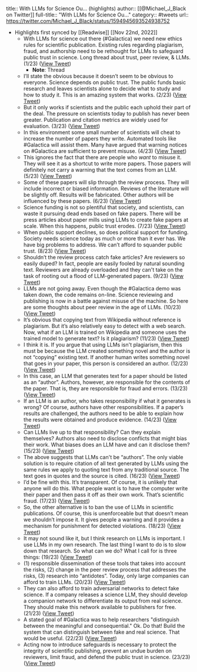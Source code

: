 title:: With LLMs for Science Ou... (highlights)
author:: [[@Michael_J_Black on Twitter]]
full-title:: "With LLMs for Science Ou..."
category:: #tweets
url:: https://twitter.com/Michael_J_Black/status/1594945693524938752

- Highlights first synced by [[Readwise]] [[Nov 22nd, 2022]]
	- With LLMs for science out there (#Galactica) we need new ethics rules for scientific publication. Existing rules regarding plagiarism, fraud, and authorship need to be rethought for LLMs to safeguard public trust in science. Long thread about trust, peer review, & LLMs. (1/23) ([View Tweet](https://twitter.com/Michael_J_Black/status/1594945693524938752))
		- **Note**: Thread
	- I’ll state the obvious because it doesn’t seem to be obvious to everyone. Science depends on public trust. The public funds basic research and leaves scientists alone to decide what to study and how to study it. This is an amazing system that works. (2/23) ([View Tweet](https://twitter.com/Michael_J_Black/status/1594945695504646145))
	- But it only works if scientists and the public each uphold their part of the deal. The pressure on scientists today to publish has never been greater. Publication and citation metrics are widely used for evaluation. (3/23) ([View Tweet](https://twitter.com/Michael_J_Black/status/1594945697572618240))
	- In this environment some small number of scientists will cheat to increase the number of papers they write. Automated tools like #Galactica will assist them. Many have argued that warning notices on #Galactica are sufficient to prevent misuse. (4/23) ([View Tweet](https://twitter.com/Michael_J_Black/status/1594945699627646976))
	- This ignores the fact that there are people who *want* to misuse it. They will see it as a shortcut to write more papers. Those papers will definitely not carry a warning that the text comes from an LLM. (5/23) ([View Tweet](https://twitter.com/Michael_J_Black/status/1594945701930479616))
	- Some of these papers will slip through the review process. They will include incorrect or biased information. Reviews of the literature will be slightly off. Results will be fabricated. Other authors will be influenced by these papers. (6/23) ([View Tweet](https://twitter.com/Michael_J_Black/status/1594945703914180609))
	- Science funding is not so plentiful that society, and scientists, can waste it pursuing dead ends based on fake papers. There will be press articles about paper mills using LLMs to create fake papers at scale. When this happens, public trust erodes. (7/23) ([View Tweet](https://twitter.com/Michael_J_Black/status/1594945705721974785))
	- When public support declines, so does political support for funding. Society needs science today as much or more than it ever has. We have big problems to address. We can’t afford to squander public trust. (8/23) ([View Tweet](https://twitter.com/Michael_J_Black/status/1594945707903160320))
	- Shouldn’t the review process catch fake articles? Are reviewers so easily duped? In fact, people are easily fooled by natural sounding text. Reviewers are already overloaded and they can't take on the task of rooting out a flood of LLM-generated papers. (9/23) ([View Tweet](https://twitter.com/Michael_J_Black/status/1594945709941325824))
	- LLMs are not going away. Even though the #Galactica demo was taken down, the code remains on-line. Science reviewing and publishing is now in a battle against misuse of the machine. So here are some thoughts about peer review in the age of LLMs. (10/23) ([View Tweet](https://twitter.com/Michael_J_Black/status/1594945712231710720))
	- It’s obvious that copying text from Wikipedia without reference is plagiarism. But it’s also relatively easy to detect with a web search. Now, what if an LLM is trained on Wikipedia and someone uses the trained model to generate text? Is it plagiarism? (11/23) ([View Tweet](https://twitter.com/Michael_J_Black/status/1594945714391748609))
	- I think it is. If you argue that using LLMs isn't plagiarism, then this must be because the LLM created something novel and the author is not “copying” existing text. If another human writes something novel that goes in your paper, this person is considered an author. (12/23) ([View Tweet](https://twitter.com/Michael_J_Black/status/1594945716291502082))
	- In this case, an LLM that generates text for a paper should be listed as an “author”. Authors, however, are responsible for the contents of the paper. That is, they are responsible for fraud and errors. (13/23) ([View Tweet](https://twitter.com/Michael_J_Black/status/1594945718485123073))
	- If an LLM is an author, who takes responsibility if what it generates is wrong? Of course, authors have other responsibilities. If a paper’s results are challenged, the authors need to be able to explain how the results were obtained and produce evidence. (14/23) ([View Tweet](https://twitter.com/Michael_J_Black/status/1594945720297168896))
	- Can LLMs live up to that responsibility? Can they explain themselves? Authors also need to disclose conflicts that might bias their work. What biases does an LLM have and can it disclose them? (15/23) ([View Tweet](https://twitter.com/Michael_J_Black/status/1594945722167730181))
	- The above suggests that LLMs can't be “authors”. The only viable solution is to require citation of all text generated by LLMs using the same rules we apply to quoting text from any traditional source.  The text goes in quotes and the source is cited. (16/23) ([View Tweet](https://twitter.com/Michael_J_Black/status/1594945724118355968))
	- I’d be fine with this. It’s transparent. Of course, it is unlikely that anyone will do this. What people want is to have the computer write their paper and then pass it off as their own work. That’s scientific fraud. (17/23) ([View Tweet](https://twitter.com/Michael_J_Black/status/1594945726530097152))
	- So, the other alternative is to ban the use of LLMs in scientific publications. Of course, this is unenforceable but that doesn’t mean we shouldn’t impose it. It gives people a warning and it provides a mechanism for punishment for detected violations. (18/23) ([View Tweet](https://twitter.com/Michael_J_Black/status/1594945728811499520))
	- It may not sound like it, but I think research on LLMs is important. I use LLMs in my own research. The last thing I want to do is to slow down that research. So what can we do? What I call for is three things: (19/23) ([View Tweet](https://twitter.com/Michael_J_Black/status/1594945730958983170))
	- (1) responsible dissemination of these tools that takes into account the risks, (2) change in the peer review process that addresses the risks, (3) research into “antidotes”. Today, only large companies can afford to train LLMs. (20/23) ([View Tweet](https://twitter.com/Michael_J_Black/status/1594945732850716675))
	- They can also afford to train adversarial networks to detect fake science. If a company releases a science LLM, they should develop a companion network to differentiate its output from real science. They should make this network available to publishers for free. (21/23) ([View Tweet](https://twitter.com/Michael_J_Black/status/1594945734876569600))
	- A stated goal of #Galactica was to help researchers "distinguish between the meaningful and consequential." Ok. Do that! Build the system that can distinguish between fake and real science. That would be useful. (22/23) ([View Tweet](https://twitter.com/Michael_J_Black/status/1594945737166835712))
	- Acting now to introduce safeguards is necessary to protect the integrity of scientific publishing, prevent an undue burden on reviewers, limit fraud, and defend the public trust in science. (23/23) ([View Tweet](https://twitter.com/Michael_J_Black/status/1594945739293356032))